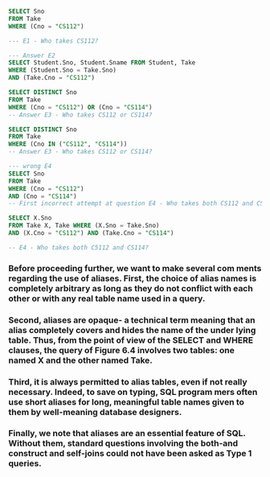 ```sql

SELECT Sno
FROM Take
WHERE (Cno = "CS112")

--- E1 - Who takes CS112?
```


```sql
--- Answer E2
SELECT Student.Sno, Student.Sname FROM Student, Take
WHERE (Student.Sno = Take.Sno)
AND (Take.Cno = "CS112")
```
```sql
SELECT DISTINCT Sno
FROM Take
WHERE (Cno = "CS112") OR (Cno = "CS114")
-- Answer E3 - Who takes CS112 or CS114?
```
```sql
SELECT DISTINCT Sno
FROM Take
WHERE (Cno IN ("CS112", "CS114"))
-- Answer E3 - Who takes CS112 or CS114?
```

```sql
--- wrong E4
SELECT Sno
FROM Take
WHERE (Cno = "CS112")
AND (Cno = "CS114")
-- First incorrect attempt at question E4 - Who takes both CS112 and CS114?
```

```sql
SELECT X.Sno
FROM Take X, Take WHERE (X.Sno = Take.Sno)
AND (X.Cno = "CS112") AND (Take.Cno = "CS114")

-- E4 - Who takes both C5112 and CS114?
```

### Before proceeding further, we want to make several com­ ments regarding the use of aliases. First, the choice of alias names is completely arbitrary as long as they do not conflict with each other or with any real table name used in a query.

### Second, aliases are opaque- a technical term meaning that an alias completely covers and hides the name of the under­ lying table. Thus, from the point of view of the SELECT and WHERE clauses, the query of Figure 6.4 involves two tables: one named X and the other named Take.
    
### Third, it is always permitted to alias tables, even if not really necessary. Indeed, to save on typing, SQL program­ mers often use short aliases for long, meaningful table names given to them by well-meaning database designers. 

### Finally, we note that aliases are an essential feature of SQL. Without them, standard questions involving the both-and construct and self-joins could not have been asked as Type 1 queries.

```sql
```

